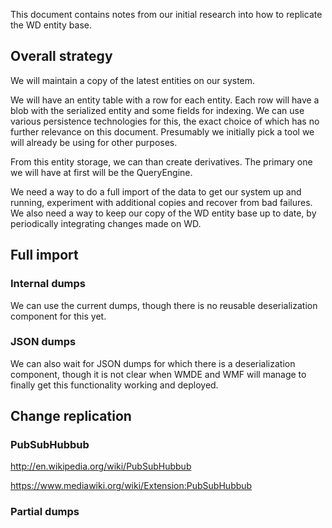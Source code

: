 This document contains notes from our initial research into how to replicate the WD entity base.

## Overall strategy

We will maintain a copy of the latest entities on our system.

We will have an entity table with a row for each entity. Each row will have a blob with the
serialized entity and some fields for indexing. We can use various persistence technologies
for this, the exact choice of which has no further relevance on this document. Presumably we
initially pick a tool we will already be using for other purposes.

From this entity storage, we can than create derivatives. The primary one we will have at
first will be the QueryEngine.

We need a way to do a full import of the data to get our system up and running, experiment
with additional copies and recover from bad failures. We also need a way to keep our copy
of the WD entity base up to date, by periodically integrating changes made on WD.

## Full import

### Internal dumps

We can use the current dumps, though there is no reusable deserialization component for this yet.

### JSON dumps

We can also wait for JSON dumps for which there is a deserialization component, though it is not
clear when WMDE and WMF will manage to finally get this functionality working and deployed.

## Change replication

### PubSubHubbub

http://en.wikipedia.org/wiki/PubSubHubbub

https://www.mediawiki.org/wiki/Extension:PubSubHubbub

### Partial dumps
